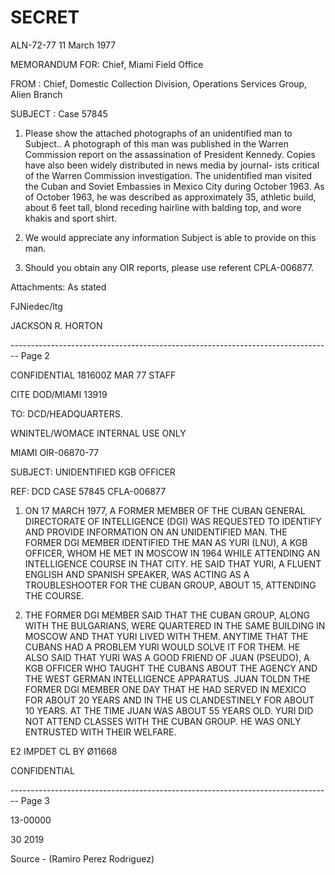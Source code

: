 # SECRET

ALN-72-77
11 March 1977

MEMORANDUM FOR: Chief, Miami Field Office

FROM : Chief, Domestic Collection Division,
Operations Services Group, Alien Branch

SUBJECT : Case 57845

1.  Please show the attached photographs of an unidentified man to Subject.. A photograph of this man was published in the Warren Commission report on the assassination of President Kennedy. Copies have also been widely distributed in news media by journal- ists critical of the Warren Commission investigation. The unidentified man visited the Cuban and Soviet Embassies in Mexico City during October 1963. As of October 1963, he was described as approximately 35, athletic build, about 6 feet tall, blond receding hairline with balding top, and wore khakis and sport shirt.

2.  We would appreciate any information Subject is able to provide on this man.

3.  Should you obtain any OIR reports, please use referent CPLA-006877.

Attachments:
As stated

FJNiedec/ltg

JACKSON R. HORTON

-------------------------------------------------------------------------------- Page 2

CONFIDENTIAL 181600Z MAR 77 STAFF

CITE DOD/MIAMI 13919

TO: DCD/HEADQUARTERS.

WNINTEL/WOMACE INTERNAL USE ONLY

MIAMI OIR-06870-77

SUBJECT: UNIDENTIFIED KGB OFFICER

REF: DCD CASE 57845
CFLA-006877

1. ON 17 MARCH 1977, A FORMER MEMBER OF THE CUBAN GENERAL
   DIRECTORATE OF INTELLIGENCE (DGI) WAS REQUESTED TO IDENTIFY AND
   PROVIDE INFORMATION ON AN UNIDENTIFIED MAN. THE FORMER DGI MEMBER
   IDENTIFIED THE MAN AS YURI (LNU), A KGB OFFICER, WHOM HE MET IN
   MOSCOW IN 1964 WHILE ATTENDING AN INTELLIGENCE COURSE IN THAT
   CITY. HE SAID THAT YURI, A FLUENT ENGLISH AND SPANISH SPEAKER,
   WAS ACTING AS A TROUBLESHOOTER FOR THE CUBAN GROUP, ABOUT 15,
   ATTENDING THE COURSE.

2. THE FORMER DGI MEMBER SAID THAT THE CUBAN GROUP, ALONG WITH
   THE BULGARIANS, WERE QUARTERED IN THE SAME BUILDING IN MOSCOW AND
   THAT YURI LIVED WITH THEM. ANYTIME THAT THE CUBANS HAD A PROBLEM
   YURI WOULD SOLVE IT FOR THEM. HE ALSO SAID THAT YURI WAS A GOOD
   FRIEND OF JUAN (PSEUDO), A KGB OFFICER WHO TAUGHT THE CUBANS ABOUT
   THE AGENCY AND THE WEST GERMAN INTELLIGENCE APPARATUS. JUAN TOLDN
   THE FORMER DGI MEMBER ONE DAY THAT HE HAD SERVED IN MEXICO FOR
   ABOUT 20 YEARS AND IN THE US CLANDESTINELY FOR ABOUT 10 YEARS. AT
   THE TIME JUAN WAS ABOUT 55 YEARS OLD. YURI DID NOT ATTEND CLASSES
   WITH THE CUBAN GROUP. HE WAS ONLY ENTRUSTED WITH THEIR WELFARE.

E2 IMPDET CL BY Ø11668

CONFIDENTIAL


-------------------------------------------------------------------------------- Page 3

13-00000

30 2019

Source - (Ramiro Perez Rodriguez)
